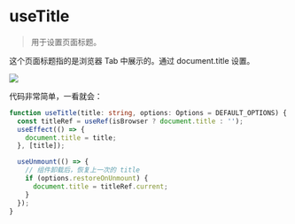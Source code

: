 # useTitle

> 用于设置页面标题。

这个页面标题指的是浏览器 Tab 中展示的。通过 document.title 设置。

![](https://p3-juejin.byteimg.com/tos-cn-i-k3u1fbpfcp/0fcad6992aa3459497c4d1dbd16e64a4~tplv-k3u1fbpfcp-zoom-1.image)

代码非常简单，一看就会：

```ts
function useTitle(title: string, options: Options = DEFAULT_OPTIONS) {
  const titleRef = useRef(isBrowser ? document.title : '');
  useEffect(() => {
    document.title = title;
  }, [title]);

  useUnmount(() => {
    // 组件卸载后，恢复上一次的 title
    if (options.restoreOnUnmount) {
      document.title = titleRef.current;
    }
  });
}
```
